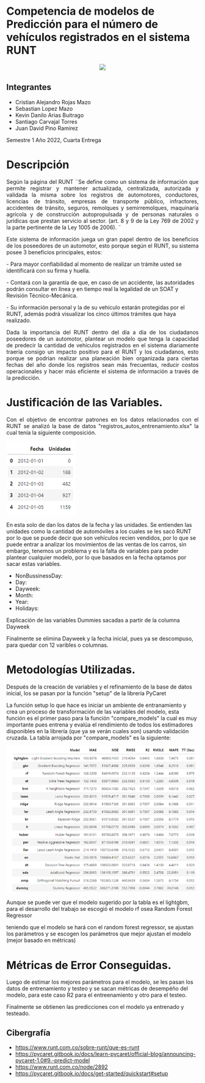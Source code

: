 # Competencia de modelos de Predicción para el número de vehículos registrados en el sistema RUNT

<div style="text-align:center"><img src ="https://www.ipsenvigado.com/wp-content/uploads/2020/03/image001.jpg" /></div>



## Integrantes
- Cristian Alejandro Rojas Mazo 
- Sebastian Lopez Mazo 
- Kevin Danilo Arias Buitrago 
- Santiago Carvajal Torres
- Juan David Pino Ramirez

<p > Semestre 1 Año 2022, Cuarta Entrega</p>

# Descripción

<p align = "justify"> Según la página del RUNT ¨Se define como un sistema de información que permite registrar y mantener actualizada, centralizada, autorizada y validada la misma sobre los registros de automotores, conductores, licencias de tránsito, empresas de transporte público, infractores, accidentes de tránsito, seguros, remolques y semirremolques, maquinaría agrícola y de construcción autopropulsada y de personas naturales o jurídicas que prestan servicio al sector. (art. 8 y 9 de la Ley 769 de 2002 y la parte pertinente de la Ley 1005 de 2006). ¨ </p>

<p align = "justify"> Este sistema de información juega un gran papel dentro de los beneficios de los poseedores de un automotor, esto porque según el RUNT, su sistema posee 3 beneficios principales, estos:  </p>

<p> - Para mayor confiabilidad al momento de realizar un trámite usted se identificará con su firma y huella. </p>
<p> - Contará con la garantía de que, en caso de un accidente, las autoridades podrán consultar en línea y en tiempo real la legalidad de un SOAT y Revisión Técnico-Mecánica. </p>
<p> - Su información personal y la de su vehículo estarán protegidas por el RUNT, además podrá visualizar los cinco últimos trámites que haya realizado. </p>

<p align = "justify">  Dada la importancia del RUNT dentro del día a día de los ciudadanos poseedores de un automotor, plantear un modelo que tenga la capacidad de predecir la cantidad de vehículos registrados en el sistema diariamente traería consigo un impacto positivo para el RUNT y los ciudadanos, esto porque se podrían realizar una planeación bien organizada para ciertas fechas del año donde los registros sean más frecuentas, reducir costos operacionales y hacer más eficiente el sistema de información a través de la predicción.   </p>

# Justificación de las Variables.

<p align = "justify"> Con el objetivo de encontrar patrones en los datos relacionados con el RUNT se analizó la base de datos "registros_autos_entrenamiento.xlsx" la cual tenía la siguiente composición. </p>

![Image text](https://github.com/crrojasmazo/TAEComparaci-nModelosRunt/blob/main/imagen_2022-07-01_134950043.png)

En esta solo de dan los datos de la fecha y las unidades. Se entienden las unidades como la cantidad de automóviles a los cuales se les sacó RUNT por lo que se puede decir que son vehículos recien vendidos, por lo que se puede entrar a analizar los movimientos de las ventas de los carros, sin embargo, tenemos un problema y es la falta de variables para poder plantear cualquier modelo, por lo que basados en la fecha optamos por sacar estas variables.
* NonBussinessDay: 
* Day: 
* Dayweek:
* Month:
* Year:
* Holidays:

Explicación de las variables Dummies sacadas a partir de la columna Dayweek

Finalmente se elimina Dayweek y la fecha inicial, pues ya se descompuso, para quedar con 12 varibles o columnas.


# Metodologías Utilizadas.

Después de la creación de variables y el refinamiento de la base de datos inicial, los se pasan por la función "setup" de la librería PyCaret

La función setup lo que hace es iniciar un ambiente de entranamiento y crea un proceso de transformación de las variables del modelo, esta función es el primer paso para la función "compare_models" la cual es muy importante pues entrena y evalúa el rendimiento de todos los estimadores disponibles en la librería (que ya se verán cuales son) usando validación cruzada. La tabla arrojada por "compare_models" es la siguiente: 

![Image_text](https://github.com/crrojasmazo/TAEComparaci-nModelosRunt/blob/main/2%20TAE.png)

Aunque se puede ver que el modelo sugerido por la tabla es el lightgbm, para el desarrollo del trabajo se escogió el modelo rf osea Random Forest Regressor

teniendo que el modelo se hará con el random forest regressor, se ajustan los parámetros y se escogen los parámetros que mejor ajustan el modelo (mejor basado en métricas)




# Métricas de Error Conseguidas.
  Luego de estimar los mejores parámetros para el modelo, se les pasan los datos de entrenamiento y testeo y se sacan métricas de desempéño del modelo, para este caso R2 para el entreenamiento y otro para el testeo.
  
  
  Finalmente se obtienen las predicciones con el modelo ya entrenado y testeado.





## Cibergrafía
  - https://www.runt.com.co/sobre-runt/que-es-runt
  - https://pycaret.gitbook.io/docs/learn-pycaret/official-blog/announcing-pycaret-1.0#9.-predict-model
  - https://www.runt.com.co/node/2892
  - https://pycaret.gitbook.io/docs/get-started/quickstart#setup
